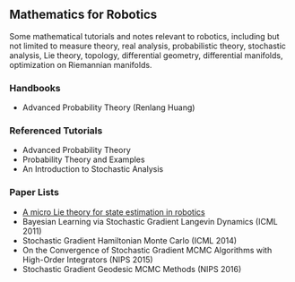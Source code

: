 ## Mathematics for Robotics

Some mathematical tutorials and notes relevant to robotics, including but not limited to measure theory, real analysis, probabilistic theory, stochastic analysis, Lie theory, topology, differential geometry, differential manifolds, optimization on Riemannian manifolds.

### Handbooks
- Advanced Probability Theory (Renlang Huang)

### Referenced Tutorials
- Advanced Probability Theory
- Probability Theory and Examples
- An Introduction to Stochastic Analysis

### Paper Lists
- [A micro Lie theory for state estimation in robotics](https://arxiv.org/abs/1812.01537)
- Bayesian Learning via Stochastic Gradient Langevin Dynamics (ICML 2011)
- Stochastic Gradient Hamiltonian Monte Carlo (ICML 2014)
- On the Convergence of Stochastic Gradient MCMC Algorithms with High-Order Integrators (NIPS 2015)
- Stochastic Gradient Geodesic MCMC Methods (NIPS 2016)
